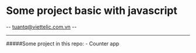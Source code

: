 # Some project basic with javascript
-- tuantq@viettelic.com.vn --

<hr/>
#####Some project in this repo:
- Counter app




